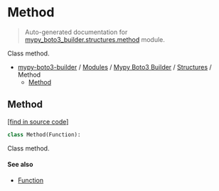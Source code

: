 # Method

> Auto-generated documentation for [mypy_boto3_builder.structures.method](https://github.com/vemel/mypy_boto3_builder/blob/master/mypy_boto3_builder/structures/method.py) module.

Class method.

- [mypy-boto3-builder](../../README.md#mypy_boto3_builder) / [Modules](../../MODULES.md#mypy-boto3-builder-modules) / [Mypy Boto3 Builder](../index.md#mypy-boto3-builder) / [Structures](index.md#structures) / Method
    - [Method](#method)

## Method

[[find in source code]](https://github.com/vemel/mypy_boto3_builder/blob/master/mypy_boto3_builder/structures/method.py#L7)

```python
class Method(Function):
```

Class method.

#### See also

- [Function](function.md#function)
